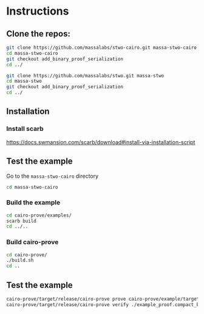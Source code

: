 # Instructions
## Clone the repos:
```bash
git clone https://github.com/massalabs/stwo-cairo.git massa-stwo-cairo
cd massa-stwo-cairo
git checkout add_binary_proof_serialization
cd ../

git clone https://github.com/massalabs/stwo.git massa-stwo
cd massa-stwo
git checkout add_binary_proof_serialization
cd ../
```

## Installation
### Install scarb
https://docs.swmansion.com/scarb/download#install-via-installation-script

## Test the example
Go to the `massa-stwo-cairo` directory
```bash
cd massa-stwo-cairo
```

### Build the example
```bash
cd cairo-prove/examples/
scarb build
cd ../..
```

### Build cairo-prove
```bash
cd cairo-prove/
./build.sh
cd ..
```

## Test the example
```bash
cairo-prove/target/release/cairo-prove prove cairo-prove/example/target/dev/example.executable.json ./example_proof.compact_bin --arguments 10000 --proof-format compact-binary
cairo-prove/target/release/cairo-prove verify ./example_proof.compact_bin --proof-format compact-binary
```

